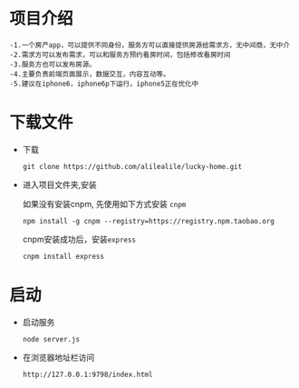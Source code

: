 # 项目介绍
	-1.一个房产app，可以提供不同身份，服务方可以直接提供房源给需求方，无中间商，无中介
	-2.需求方可以发布需求，可以和服务方预约看房时间，包括修改看房时间
	-3.服务方也可以发布房源。
	-4.主要负责前端页面展示，数据交互，内容互动等。
	-5.建议在iphone6，iphone6p下运行，iphone5正在优化中

# 下载文件
* 下载

    ```
    git clone https://github.com/alilealile/lucky-home.git
    ```

* 进入项目文件夹,安装

   	如果没有安装cnpm, 先使用如下方式安装 `cnpm`
     ```
    npm install -g cnpm --registry=https://registry.npm.taobao.org
     ```
    cnpm安装成功后，安装`express`
     ```
    cnpm install express
    ```

# 启动

* 启动服务
	 ```
    node server.js
     ```

* 在浏览器地址栏访问
 	```
	http://127.0.0.1:9798/index.html
	```
